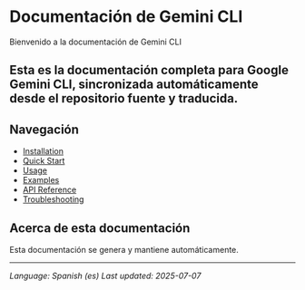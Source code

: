 # Documentación de Gemini CLI

Bienvenido a la documentación de Gemini CLI

## Esta es la documentación completa para Google Gemini CLI, sincronizada automáticamente desde el repositorio fuente y traducida.

## Navegación

- [Installation](./installation.md)
- [Quick Start](./quick-start.md)
- [Usage](./usage.md)
- [Examples](./examples.md)
- [API Reference](./api.md)
- [Troubleshooting](./troubleshooting.md)

## Acerca de esta documentación

Esta documentación se genera y mantiene automáticamente.

---

*Language: Spanish (es)*
*Last updated: 2025-07-07*
